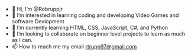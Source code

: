 - 👋 Hi, I’m @Robruppjr
- 👀 I’m interested in learning coding and developing Video Games and software Devlopment
- 🌱 I’m currently learning HTML, CSS, JavaScript, C#, and Python
- 💞️ I’m looking to collaborate on beginner level projects to learn as much as I can.
- 📫 How to reach me my email rtrupp97@gmail.com

<!---
Robruppjr/Robruppjr is a ✨ special ✨ repository because its `README.md` (this file) appears on your GitHub profile.
You can click the Preview link to take a look at your changes.
--->
